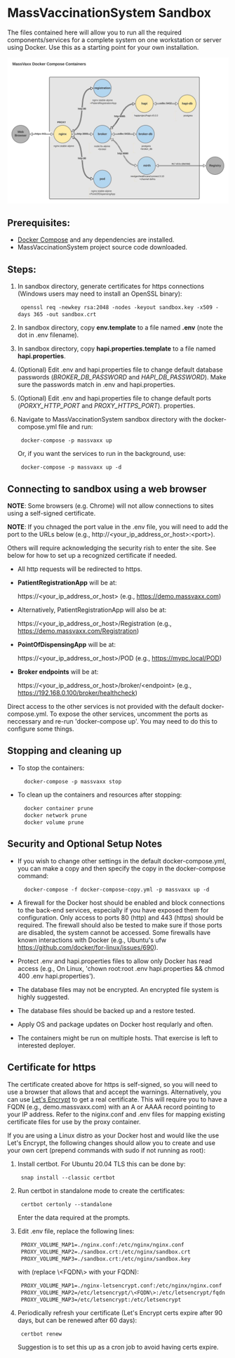 # MassVaccinationSystem Sandbox
The files contained here will allow you to run all the required components/services for 
a complete system on one workstation or server using Docker. Use this as a starting point for
your own installation.

![SandboxContainers](SandboxContainers.jpg)

## Prerequisites:
- [Docker Compose](https://docs.docker.com/compose/install/) and any dependencies are installed.
- MassVaccinationSystem project source code downloaded.

## Steps:
1. In sandbox directory, generate certificates for https connections (Windows users may need
to install an OpenSSL binary):

        openssl req -newkey rsa:2048 -nodes -keyout sandbox.key -x509 -days 365 -out sandbox.crt

2. In sandbox directory, copy **env.template** to a file named **.env** (note the dot in .env filename).
3. In sandbox directory, copy **hapi.properties.template** to a file named **hapi.properties**.
4. (Optional) Edit .env and hapi.properties file to change default database passwords (_BROKER_DB_PASSWORD_ 
and _HAPI_DB_PASSWORD_). Make sure the passwords match in .env and hapi.properties.
5. (Optional) Edit .env and hapi.properties file to change default ports (_PORXY_HTTP_PORT_ 
and _PROXY_HTTPS_PORT_). properties.
6. Navigate to MassVaccinationSystem sandbox directory with the docker-compose.yml file and run:

        docker-compose -p massvaxx up

    Or, if you want the services to run in the background, use:

        docker-compose -p massvaxx up -d

## Connecting to sandbox using a web browser
**NOTE**: Some browsers (e.g. Chrome) will not allow connections to sites using a self-signed certificate.

**NOTE**: If you chnaged the port value in the .env file, you will need to add the port to the URLs below (e.g., http://\<your_ip_address_or_host\>:\<port\>).

Others will require acknowledging the security rish to enter the site. See below for how to set up a
recognized certificate if needed.
- All http requests will be redirected to https.
- **PatientRegistrationApp** will be at:

    https://\<your_ip_address_or_host\> (e.g., https://demo.massvaxx.com)

- Alternatively, PatientRegistrationApp will also be at:   

    https://\<your_ip_address_or_host\>/Registration (e.g., https://demo.massvaxx.com/Registration) 

- **PointOfDispensingApp** will be at:  

    https://\<your_ip_address_or_host\>/POD (e.g., https://mypc.local/POD)

- **Broker endpoints** will be at:  

    https://\<your_ip_address_or_host\>/broker/\<endpoint\> (e.g., https://192.168.0.100/broker/healthcheck)

Direct access to the other services is not provided with the default docker-compose.yml.
To expose the other services, uncomment the ports as neccessary and re-run 'docker-compose up'. You may need to do this to configure some things.

## Stopping and cleaning up
- To stop the containers:

        docker-compose -p massvaxx stop

- To clean up the containers and resources after stopping:

        docker container prune
        docker network prune
        docker volume prune


## Security and Optional Setup Notes
- If you wish to change other settings in the default docker-compose.yml, you can make a copy and then specify the copy in the docker-compose command:

        docker-compose -f docker-compose-copy.yml -p massvaxx up -d

- A firewall for the Docker host should be enabled and block connections to the back-end services, especially if you have exposed them for configuration. Only access to ports 80 (http) and 443 (https) should be required. The firewall should also be tested to make sure if those ports are disabled, the system cannot be accessed. Some firewalls have known interactions with Docker (e.g., Ubuntu's ufw https://github.com/docker/for-linux/issues/690).
- Protect .env and hapi.properties files to allow only Docker has read access (e.g., On Linux, 'chown root:root .env hapi.properties && chmod 400 .env hapi.properties').
- The database files may not be encrypted. An encrypted file system is highly suggested.
- The database files should be backed up and a restore tested.
- Apply OS and package updates on Docker host reqularly and often.
- The containers might be run on multiple hosts. That exercise is left to interested deployer.

## Certificate for https
The certificate created above for https is self-signed, so you will need to use a browser that allows that and accept the warnings. Alternatively, you can use [Let's Encrypt](https://letsencrypt.org/) to get a real certificate. This will require you to have a FQDN (e.g., demo.massvaxx.com) with an A or AAAA record pointing to your IP address. Refer to the niginx.conf and .env files for mapping existing certificate files for use by the proxy container.

If you are using a Linux distro as your Docker host and would like the use Let's Encrypt, the following changes should allow you to create and use your own cert (prepend commands with sudo if not running as root):

1. Install certbot. For Ubuntu 20.04 TLS this can be done by:

        snap install --classic certbot

2. Run certbot in standalone mode to create the certificates:

        certbot certonly --standalone

    Enter the data required at the prompts.

3. Edit .env file, replace the following lines:

        PROXY_VOLUME_MAP1=./nginx.conf:/etc/nginx/nginx.conf
        PROXY_VOLUME_MAP2=./sandbox.crt:/etc/nginx/sandbox.crt
        PROXY_VOLUME_MAP3=./sandbox.crt:/etc/nginx/sandbox.key

    with (replace \\<FQDN\\> with your FQDN):

        PROXY_VOLUME_MAP1=./nginx-letsencrypt.conf:/etc/nginx/nginx.conf
        PROXY_VOLUME_MAP2=/etc/letsencrypt/\<FQDN\>:/etc/letsencrypt/fqdn
        PROXY_VOLUME_MAP3=/etc/letsencrypt:/etc/letsencrypt

4. Periodically refresh your certificate (Let's Encrypt certs expire after 90 days, but can be renewed after 60 days):

        certbot renew

    Suggestion is to set this up as a cron job to avoid having certs expire.